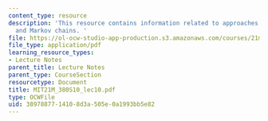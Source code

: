 ```yaml
---
content_type: resource
description: 'This resource contains information related to approaches: probability
  and Markov chains. '
file: https://ol-ocw-studio-app-production.s3.amazonaws.com/courses/21m-380-music-and-technology-algorithmic-and-generative-music-spring-2010/3897887714108d3a505e0a1993bb5e82_MIT21M_380S10_lec10.pdf
file_type: application/pdf
learning_resource_types:
- Lecture Notes
parent_title: Lecture Notes
parent_type: CourseSection
resourcetype: Document
title: MIT21M_380S10_lec10.pdf
type: OCWFile
uid: 38978877-1410-8d3a-505e-0a1993bb5e82
---
```


